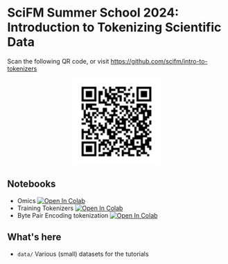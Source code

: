 # SciFM Summer School 2024: Introduction to Tokenizing Scientific Data

Scan the following QR code, or visit https://github.com/scifm/intro-to-tokenizers
<p align="center">
    <img src="repo_qr.svg" alt="QR Code for Tutorial" width="200"/>
</p>

## Notebooks

- Omics [![Open In Colab](https://colab.research.google.com/assets/colab-badge.svg)](https://colab.research.google.com/github/scifm/intro-to-tokenizers/blob/main/omics.ipynb)
- Training Tokenizers [![Open In Colab](https://colab.research.google.com/assets/colab-badge.svg)](https://colab.research.google.com/github/scifm/intro-to-tokenizers/blob/main/Training_Tokenizers.ipynb)
- Byte Pair Encoding tokenization [![Open In Colab](https://colab.research.google.com/assets/colab-badge.svg)](https://colab.research.google.com/github/scifm/intro-to-tokenizers/blob/main/Byte_Pair_Encoding_tokenization.ipynb)

## What's here

- `data/` Various (small) datasets for the tutorials

